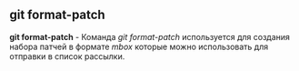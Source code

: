 ## git format-patch

**git format-patch** - Команда *git format-patch* используется для создания набора патчей в формате *mbox* которые можно использовать для отправки в список рассылки.